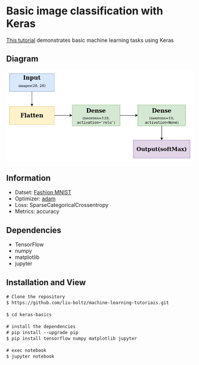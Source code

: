 # Basic image classification with Keras

[This tutorial](https://www.tensorflow.org/tutorials/keras/classification) demonstrates basic machine learning tasks using Keras

## Diagram
![Diagram of neural network](./diagram.png)

## Information
- Datset: [Fashion MNIST](https://github.com/zalandoresearch/fashion-mnist)
- Optimizer: [adam](https://keras.io/api/optimizers/adam/)
- Loss: SparseCategoricalCrossentropy
- Metrics: accuracy

## Dependencies
- TensorFlow
- numpy
- matplotlib
- jupyter

## Installation and View

```
# Clone the repository
$ https://github.com/liu-boltz/machine-learning-tutoriais.git

$ cd keras-basics

# install the dependencies
# pip install --upgrade pip
$ pip install tensorflow numpy matplotlib jupyter

# exec notebook
$ jupyter notebook
```
